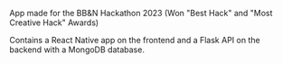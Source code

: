 App made for the BB&N Hackathon 2023 (Won "Best Hack" and "Most Creative Hack" Awards)

Contains a React Native app on the frontend and a Flask API on the backend with a MongoDB database.
